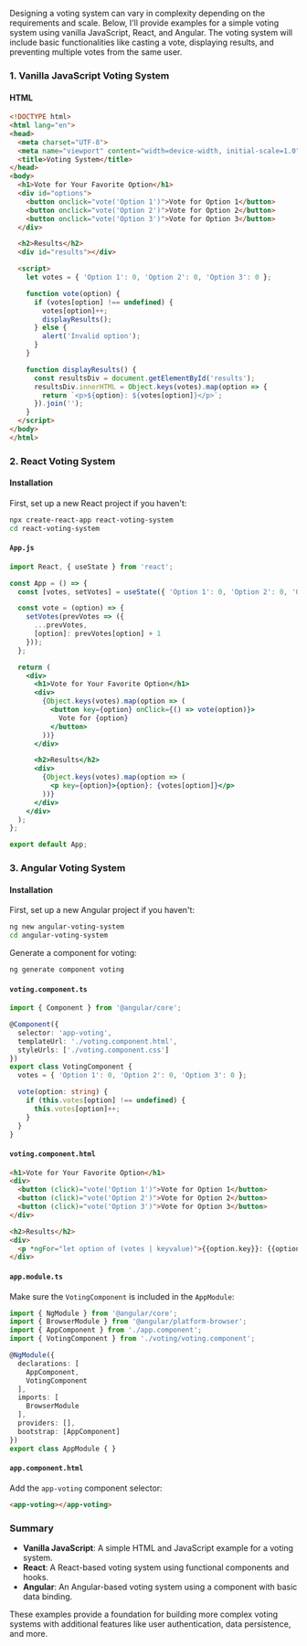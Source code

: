 Designing a voting system can vary in complexity depending on the requirements and scale. Below, I'll provide examples for a simple voting system using vanilla JavaScript, React, and Angular. The voting system will include basic functionalities like casting a vote, displaying results, and preventing multiple votes from the same user.

### 1. Vanilla JavaScript Voting System

#### HTML

```html
<!DOCTYPE html>
<html lang="en">
<head>
  <meta charset="UTF-8">
  <meta name="viewport" content="width=device-width, initial-scale=1.0">
  <title>Voting System</title>
</head>
<body>
  <h1>Vote for Your Favorite Option</h1>
  <div id="options">
    <button onclick="vote('Option 1')">Vote for Option 1</button>
    <button onclick="vote('Option 2')">Vote for Option 2</button>
    <button onclick="vote('Option 3')">Vote for Option 3</button>
  </div>

  <h2>Results</h2>
  <div id="results"></div>

  <script>
    let votes = { 'Option 1': 0, 'Option 2': 0, 'Option 3': 0 };

    function vote(option) {
      if (votes[option] !== undefined) {
        votes[option]++;
        displayResults();
      } else {
        alert('Invalid option');
      }
    }

    function displayResults() {
      const resultsDiv = document.getElementById('results');
      resultsDiv.innerHTML = Object.keys(votes).map(option => {
        return `<p>${option}: ${votes[option]}</p>`;
      }).join('');
    }
  </script>
</body>
</html>
```

### 2. React Voting System

#### Installation

First, set up a new React project if you haven't:

```bash
npx create-react-app react-voting-system
cd react-voting-system
```

#### `App.js`

```jsx
import React, { useState } from 'react';

const App = () => {
  const [votes, setVotes] = useState({ 'Option 1': 0, 'Option 2': 0, 'Option 3': 0 });

  const vote = (option) => {
    setVotes(prevVotes => ({
      ...prevVotes,
      [option]: prevVotes[option] + 1
    }));
  };

  return (
    <div>
      <h1>Vote for Your Favorite Option</h1>
      <div>
        {Object.keys(votes).map(option => (
          <button key={option} onClick={() => vote(option)}>
            Vote for {option}
          </button>
        ))}
      </div>

      <h2>Results</h2>
      <div>
        {Object.keys(votes).map(option => (
          <p key={option}>{option}: {votes[option]}</p>
        ))}
      </div>
    </div>
  );
};

export default App;
```

### 3. Angular Voting System

#### Installation

First, set up a new Angular project if you haven't:

```bash
ng new angular-voting-system
cd angular-voting-system
```

Generate a component for voting:

```bash
ng generate component voting
```

#### `voting.component.ts`

```typescript
import { Component } from '@angular/core';

@Component({
  selector: 'app-voting',
  templateUrl: './voting.component.html',
  styleUrls: ['./voting.component.css']
})
export class VotingComponent {
  votes = { 'Option 1': 0, 'Option 2': 0, 'Option 3': 0 };

  vote(option: string) {
    if (this.votes[option] !== undefined) {
      this.votes[option]++;
    }
  }
}
```

#### `voting.component.html`

```html
<h1>Vote for Your Favorite Option</h1>
<div>
  <button (click)="vote('Option 1')">Vote for Option 1</button>
  <button (click)="vote('Option 2')">Vote for Option 2</button>
  <button (click)="vote('Option 3')">Vote for Option 3</button>
</div>

<h2>Results</h2>
<div>
  <p *ngFor="let option of (votes | keyvalue)">{{option.key}}: {{option.value}}</p>
</div>
```

#### `app.module.ts`

Make sure the `VotingComponent` is included in the `AppModule`:

```typescript
import { NgModule } from '@angular/core';
import { BrowserModule } from '@angular/platform-browser';
import { AppComponent } from './app.component';
import { VotingComponent } from './voting/voting.component';

@NgModule({
  declarations: [
    AppComponent,
    VotingComponent
  ],
  imports: [
    BrowserModule
  ],
  providers: [],
  bootstrap: [AppComponent]
})
export class AppModule { }
```

#### `app.component.html`

Add the `app-voting` component selector:

```html
<app-voting></app-voting>
```

### Summary

- **Vanilla JavaScript**: A simple HTML and JavaScript example for a voting system.
- **React**: A React-based voting system using functional components and hooks.
- **Angular**: An Angular-based voting system using a component with basic data binding.

These examples provide a foundation for building more complex voting systems with additional features like user authentication, data persistence, and more.